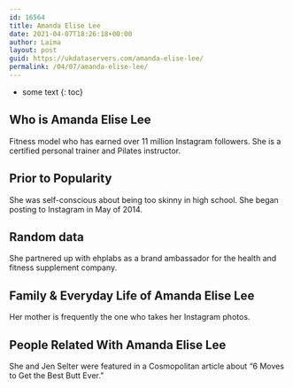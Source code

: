 ```yaml
---
id: 16564
title: Amanda Elise Lee
date: 2021-04-07T18:26:18+00:00
author: Laima
layout: post
guid: https://ukdataservers.com/amanda-elise-lee/
permalink: /04/07/amanda-elise-lee/
---
```


* some text
{: toc}


## Who is Amanda Elise Lee
                  
                  
                  
Fitness model who has earned over 11 million Instagram followers. She is a certified personal trainer and Pilates instructor. 
                  
              
            
              
            
                
                
                
## Prior to Popularity
                  
                  
                  
She was self-conscious about being too skinny in high school. She began posting to Instagram in May of 2014.
                  
              
            
              
            
                
                
                
## Random data
                  
                  
                  
She partnered up with ehplabs as a brand ambassador for the health and fitness supplement company.
                  
              
            
              
            
                
                
                
## Family & Everyday Life of Amanda Elise Lee
                  
                  
                  
Her mother is frequently the one who takes her Instagram photos.
                  
              
            
              
            
                
                
                
## People Related With Amanda Elise Lee
                  
                  
                  
She and Jen Selter were featured in a Cosmopolitan article about &#8220;​6 Moves to Get the Best Butt Ever.&#8221;
                  
              
            
              
            
                
              
            
              
              
            
            
              
            
          
          
          